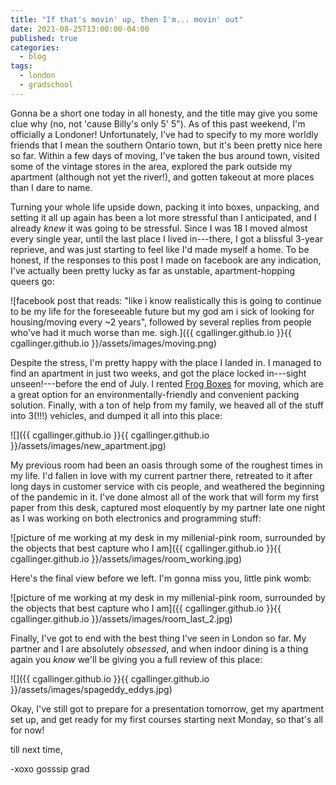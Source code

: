 ```yaml
---
title: "If that's movin' up, then I'm... movin' out"
date: 2021-08-25T13:00:00-04:00
published: true
categories:
  - blog
tags:
  - london
  - gradschool
---
```


Gonna be a short one today in all honesty, and the title may give you some clue why (no, not 'cause Billy's only 5' 5"). As of this past weekend, I'm officially a Londoner! Unfortunately, I've had to specify to my more worldly friends that I mean the southern Ontario town, but it's been pretty nice here so far. Within a few days of moving, I've taken the bus around town, visited some of the vintage stores in the area, explored the park outside my apartment (although not yet the river!), and gotten takeout at more places than I dare to name.

Turning your whole life upside down, packing it into boxes, unpacking, and setting it all up again has been a lot more stressful than I anticipated, and I already _knew_ it was going to be stressful. Since I was 18 I moved almost every single year, until the last place I lived in---there, I got a blissful 3-year reprieve, and was just starting to feel like I'd made myself a home. To be honest, if the responses to this post I made on facebook are any indication, I've actually been pretty lucky as far as unstable, apartment-hopping queers go:

![facebook post that reads: "like i know realistically this is going to continue to be my life for the foreseeable future but my god am i sick of looking for housing/moving every ~2 years", followed by several replies from people who've had it much worse than me. sigh.]({{ cgallinger.github.io }}{{ cgallinger.github.io }}/assets/images/moving.png)

Despite the stress, I'm pretty happy with the place I landed in. I managed to find an apartment in just two weeks, and got the place locked in---sight unseen!---before the end of July. I rented [Frog Boxes](https://www.frogbox.com/) for moving, which are a great option for an environmentally-friendly and convenient packing solution. Finally, with a ton of help from my family, we heaved all of the stuff into 3(!!!) vehicles, and dumped it all into this place:

![]({{ cgallinger.github.io }}{{ cgallinger.github.io }}/assets/images/new_apartment.jpg)

My previous room had been an oasis through some of the roughest times in my life. I'd fallen in love with my current partner there, retreated to it after long days in customer service with cis people, and weathered the beginning of the pandemic in it. I've done almost all of the work that will form my first paper from this desk, captured most eloquently by my partner late one night as I was working on both electronics and programming stuff: 

![picture of me working at my desk in my millenial-pink room, surrounded by the objects that best capture who I am]({{ cgallinger.github.io }}{{ cgallinger.github.io }}/assets/images/room_working.jpg)

Here's the final view before we left. I'm gonna miss you, little pink womb:

![picture of me working at my desk in my millenial-pink room, surrounded by the objects that best capture who I am]({{ cgallinger.github.io }}{{ cgallinger.github.io }}/assets/images/room_last_2.jpg)

Finally, I've got to end with the best thing I've seen in London so far. My partner and I are absolutely _obsessed_, and when indoor dining is a thing again you _know_ we'll be giving you a full review of this place: 

![]({{ cgallinger.github.io }}{{ cgallinger.github.io }}/assets/images/spageddy_eddys.jpg)

Okay, I've still got to prepare for a presentation tomorrow, get my apartment set up, and get ready for my first courses starting next Monday, so that's all for now!

till next time,

-xoxo gosssip grad